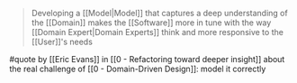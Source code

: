> Developing a [[Model|Model]] that captures a deep understanding of the [[Domain]] makes the [[Software]] more in tune with the way [[Domain Expert|Domain Experts]] think and more responsive to the [[User]]'s needs

#quote by [[Eric Evans]] in [[0 - Refactoring toward deeper insight]] about the real challenge of [[0 - Domain-Driven Design]]: model it correctly
